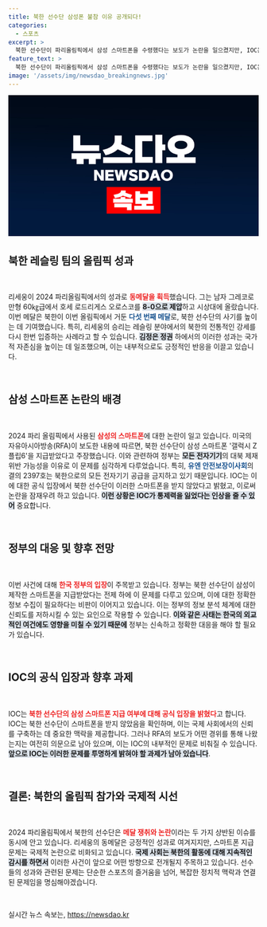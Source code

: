 ```yaml
---
title: 북한 선수단 삼성폰 불참 이유 공개되다!
categories:
  - 스포츠
excerpt: >
  북한 선수단이 파리올림픽에서 삼성 스마트폰을 수령했다는 보도가 논란을 일으켰지만, IOC는 이를 부인하며 사태를 진정시켰습니다. 과연 진실은 무엇일까요?
feature_text: >
  북한 선수단이 파리올림픽에서 삼성 스마트폰을 수령했다는 보도가 논란을 일으켰지만, IOC는 이를 부인하며 사태를 진정시켰습니다. 과연 진실은 무엇일까요?
image: '/assets/img/newsdao_breakingnews.jpg'
---
```


<p><img src="/assets/img/newsdao_breakingnews.jpg" alt="cryptoinkorea 속보" /></p>

<h2 data-ke-size="size26">북한 레슬링 팀의 올림픽 성과</h2>

<p data-ke-size="size16">&nbsp;</p>

<p>리세웅이 2024 파리올림픽에서의 성과로 <b><span style="color: #ee2323;">동메달을 획득</span></b>했습니다. 그는 남자 그레코로만형 60㎏급에서 호세 로드리게스 오로스코를 <b><span style="background-color: #21538527;">8-0으로 제압</span></b>하고 시상대에 올랐습니다. 이번 메달은 북한이 이번 올림픽에서 거둔 <b><span style="color: #1a5490;">다섯 번째 메달</span></b>로, 북한 선수단의 사기를 높이는 데 기여했습니다. 특히, 리세웅의 승리는 레슬링 분야에서의 북한의 전통적인 강세를 다시 한번 입증하는 사례라고 할 수 있습니다. <b><span style="background-color: #21538527;">김정은 정권</span></b> 하에서의 이러한 성과는 국가적 자존심을 높이는 데 일조했으며, 이는 내부적으로도 긍정적인 반응을 이끌고 있습니다.</p>

<p data-ke-size="size16">&nbsp;</p>

<h2 data-ke-size="size26">삼성 스마트폰 논란의 배경</h2>

<p data-ke-size="size16">&nbsp;</p>

<p>2024 파리 올림픽에서 사용된 <b><span style="color: #ee2323;">삼성의 스마트폰</span></b>에 대한 논란이 일고 있습니다. 미국의 자유아시아방송(RFA)이 보도한 내용에 따르면, 북한 선수단이 삼성 스마트폰 '갤럭시 Z플립6'을 지급받았다고 주장했습니다. 이와 관련하여 정부는 <b><span style="background-color: #21538527;">모든 전자기기</span></b>의 대북 제재 위반 가능성을 이유로 이 문제를 심각하게 다루었습니다. 특히, <b><span style="color: #1a5490;">유엔 안전보장이사회</span></b>의 결의 2397호는 북한으로의 모든 전자기기 공급을 금지하고 있기 때문입니다. IOC는 이에 대한 공식 입장에서 북한 선수단이 이러한 스마트폰을 받지 않았다고 밝혔고, 이로써 논란을 잠재우려 하고 있습니다. <b><span style="background-color: #21538527;">이런 상황은 IOC가 통제력을 잃었다는 인상을 줄 수 있어</span></b> 중요합니다.</p>

<p data-ke-size="size16">&nbsp;</p>

<h2 data-ke-size="size26">정부의 대응 및 향후 전망</h2>

<p data-ke-size="size16">&nbsp;</p>

<p>이번 사건에 대해 <b><span style="color: #ee2323;">한국 정부의 입장</span></b>이 주목받고 있습니다. 정부는 북한 선수단이 삼성이 제작한 스마트폰을 지급받았다는 전제 하에 이 문제를 다루고 있으며, 이에 대한 정확한 정보 수집이 필요하다는 비판이 이어지고 있습니다. 이는 정부의 정보 분석 체계에 대한 신뢰도를 저하시킬 수 있는 요인으로 작용할 수 있습니다. <b><span style="background-color: #21538527;">이와 같은 사태는 한국의 외교적인 여건에도 영향을 미칠 수 있기 때문에</span></b> 정부는 신속하고 정확한 대응을 해야 할 필요가 있습니다.</p>

<p data-ke-size="size16">&nbsp;</p>

<h2 data-ke-size="size26">IOC의 공식 입장과 향후 과제</h2>

<p data-ke-size="size16">&nbsp;</p>

<p>IOC는 <b><span style="color: #ee2323;">북한 선수단의 삼성 스마트폰 지급 여부에 대해 공식 입장을 밝혔다</span></b>고 합니다. IOC는 북한 선수단이 스마트폰을 받지 않았음을 확인하며, 이는 국제 사회에서의 신뢰를 구축하는 데 중요한 맥락을 제공합니다. 그러나 RFA의 보도가 어떤 경위를 통해 나왔는지는 여전히 의문으로 남아 있으며, 이는 IOC의 내부적인 문제로 비춰질 수 있습니다. <b><span style="background-color: #21538527;">앞으로 IOC는 이러한 문제를 투명하게 밝혀야 할 과제가 남아 있습니다</span></b>.</p>

<p data-ke-size="size16">&nbsp;</p>

<h2 data-ke-size="size26">결론: 북한의 올림픽 참가와 국제적 시선</h2>

<p data-ke-size="size16">&nbsp;</p>

<p>2024 파리올림픽에서 북한의 선수단은 <b><span style="color: #ee2323;">메달 쟁취와 논란</span></b>이라는 두 가지 상반된 이슈를 동시에 안고 있습니다. 리세웅의 동메달은 긍정적인 성과로 여겨지지만, 스마트폰 지급 문제는 국제적 논란으로 비화되고 있습니다. <b><span style="background-color: #21538527;">국제 사회는 북한의 활동에 대해 지속적인 감시를 하면서</span></b> 이러한 사건이 앞으로 어떤 방향으로 전개될지 주목하고 있습니다. 선수들의 성과와 관련된 문제는 단순한 스포츠의 즐거움을 넘어, 복잡한 정치적 맥락과 연결된 문제임을 명심해야겠습니다. </p>

<p data-ke-size="size16">&nbsp;</p>
실시간 뉴스 속보는, <a href="https://newsdao.kr" rel="dofollow">https://newsdao.kr</a>



